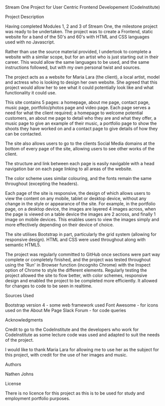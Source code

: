 Stream One Project for User Centric Frontend Developement (CodeInstitute)

Project Description

   Having completed Modules 1, 2 and 3 of Stream One, the milestone project was ready to be undertaken.
   The project was to create a Frontend, static website for a band of the 50's and 60's with HTML and CSS languages used with no Javascript.
    
   Rather than use the source material provided, I undertook to complete a website with a similar scope, but for an artist who is just starting out in their career.
   This would allow the same languages to be used, and the same instructions followed, but with my own personal twist and sources.
    
   The project acts as a website for Maria Lara (the client), a local artist, model and actress who is looking to design her own website.
   She agreed that this project would allow her to see what it could potentially look like and what functionality it could use.
   
   This site contains 5 pages: a homepage, about me page, contact page, music page, portfolio/photos page and video page.
   Each page serves a need for what the client required; a homepage to welcome potential customers, an about me page to detail who they are and what they offer, a music page
    to give an example of their music, a portfolio page to show the shoots they have worked on and a contact page to give details of how they can be contacted.
    
   The site also allows users to go to the clients Social Media domains at the bottom of every page of the site, allowing users to see other works of the client.
   
   The structure and link between each page is easily navigable with a head navigation bar on each page linking to all areas of the website.
   
   The color scheme uses similar colouring, and the fonts remain the same throughout (excepting the headers).
   
   Each page of the site is responsive, the design of which allows users to view the content on any mobile, tablet or desktop device, without any change in the style or appearance of the site.
   For example, in the portfolio page, on a desktop device, the images are layered 4 images across, when the page is viewed on a table device the images are 2 across, and finally 1 image on mobile devices.
   This enables users to view the images simply and more effectively depending on their device of choice.
   
   The site utilises Bootstrap in part, particularly the grid system (allowing for responsive design). HTML and CSS were used throughout along with semantic HTML5.
   
   The project was regularly committed to GitHub once sections were part way complete or completely finished, and the project was tested throughout using the 'Run' in Browser function (incognito Chrome) with the Inspect option of Chrome to style the different elements.
   Regularly testing the project allowed the site to flow better, with color schemes, responsive design and enabled the project to be completed more efficiently. It allowed for changes to code to be seen in realtime.
   
Sources Used
    
   Bootstrap version 4 - some web framework used
   Font Awesome - for icons used on the About Me Page
   Slack Forum - for code queries

Acknowledgments

   Credit to go to the CodeInstitute and the developers who work for CodeInstitute as some lecture code was used and adapted to suit the needs of the project.

   I would like to thank Maria Lara for allowing me to use her  as the subject for this project, with credit for the use of her images and music.

Authors
    
   Nathen Johns

License

   There is no licence for this project as this is to be used for study and employment portfolio purposes.